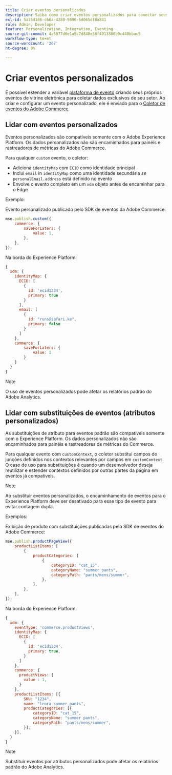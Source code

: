 ```yaml
---
title: Criar eventos personalizados
description: Saiba como criar eventos personalizados para conectar seus dados do Adobe Commerce a outros produtos Adobe DX.
exl-id: 5a754106-c66a-4280-9896-6d065df8a841
role: Admin, Developer
feature: Personalization, Integration, Eventing
source-git-commit: 4a5877d6e1a5c7d840e36f4913306b0c440bbac5
workflow-type: tm+mt
source-wordcount: '267'
ht-degree: 0%

---
```


# Criar eventos personalizados

É possível estender a variável [plataforma de evento](events.md) criando seus próprios eventos de vitrine eletrônica para coletar dados exclusivos de seu setor. Ao criar e configurar um evento personalizado, ele é enviado para o [Coletor de eventos do Adobe Commerce](https://github.com/adobe/commerce-events/tree/main/packages/storefront-events-collector).

## Lidar com eventos personalizados

Eventos personalizados são compatíveis somente com o Adobe Experience Platform. Os dados personalizados não são encaminhados para painéis e rastreadores de métricas do Adobe Commerce.

Para qualquer `custom` evento, o coletor:

- Adiciona `identityMap` com `ECID` como identidade principal
- Inclui `email` in `identityMap` como uma identidade secundária _se_ `personalEmail.address` está definido no evento
- Envolve o evento completo em um `xdm` objeto antes de encaminhar para o Edge

Exemplo:

Evento personalizado publicado pelo SDK de eventos da Adobe Commerce:

```javascript
mse.publish.custom({
    commerce: {
        saveForLaters: {
            value: 1,
        },
    },
});
```

Na borda do Experience Platform:

```javascript
{
  xdm: {
    identityMap: {
      ECID: [
        {
          id: 'ecid1234',
          primary: true
        }
      ],
      email: [
        {
          id: "runs@safari.ke",
          primary: false
        }
      ]
    },
    commerce: {
        saveForLaters: {
            value: 1
        }
    }
  }
}
```

>[!NOTE]
>
> O uso de eventos personalizados pode afetar os relatórios padrão do Adobe Analytics.

## Lidar com substituições de eventos (atributos personalizados)

As substituições de atributo para eventos padrão são compatíveis somente com o Experience Platform. Os dados personalizados não são encaminhados para painéis e rastreadores de métricas do Commerce.

Para qualquer evento com `customContext`, o coletor substitui campos de junções definidos nos contextos relevantes por campos em `customContext`. O caso de uso para substituições é quando um desenvolvedor deseja reutilizar e estender contextos definidos por outras partes da página em eventos já compatíveis.

>[!NOTE]
>
>Ao substituir eventos personalizados, o encaminhamento de eventos para o Experience Platform deve ser desativado para esse tipo de evento para evitar contagem dupla.

Exemplos:

Exibição de produto com substituições publicadas pelo SDK de eventos do Adobe Commerce:

```javascript
mse.publish.productPageView({
    productListItems: [
        {
            productCategories: [
                {
                    categoryID: "cat_15",
                    categoryName: "summer pants",
                    categoryPath: "pants/mens/summer",
                },
            ],
        },
    ],
});
```

Na borda do Experience Platform:

```javascript
{
  xdm: {
    eventType: 'commerce.productViews',
    identityMap: {
      ECID: [
        {
          id: 'ecid1234',
          primary: true,
        }
      ]
    },
    commerce: {
      productViews: {
        value : 1,
      }
    },
    productListItems: [{
        SKU: "1234",
        name: "leora summer pants",
        productCategories: [{
            categoryID: "cat_15",
            categoryName: "summer pants",
            categoryPath: "pants/mens/summer",
        }],
    }],
  }
}
```

>[!NOTE]
>
> Substituir eventos por atributos personalizados pode afetar os relatórios padrão do Adobe Analytics.

